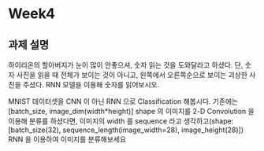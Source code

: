 # Week4
## 과제 설명
하이리온의 할아버지가 눈이 많이 안좋으셔, 숫자 읽는 것을 도와달라고 하셨다. 단, 숫자 사진을 읽을 때 전체가 보이는 것이 아니고, 왼쪽에서 오른쪽순으로 보이는 괴상한 사진을 주셨다. RNN 모델을 이용해 숫자를 읽어보시오.

MNIST 데이터셋을 CNN 이 아닌 RNN 으로 Classification 해봅시다. 기존에는 [batch_size, image_dim(width*height)] shape 의 이미지를 2-D Convolution 을 이용해 분류를 하셨다면, 이미지의 width 를 sequence 라고 생각하고(shape: [batch_size(32), sequence_length(image_width=28), image_height(28)]) RNN 을 이용하여 이미지를 분류해보세요
